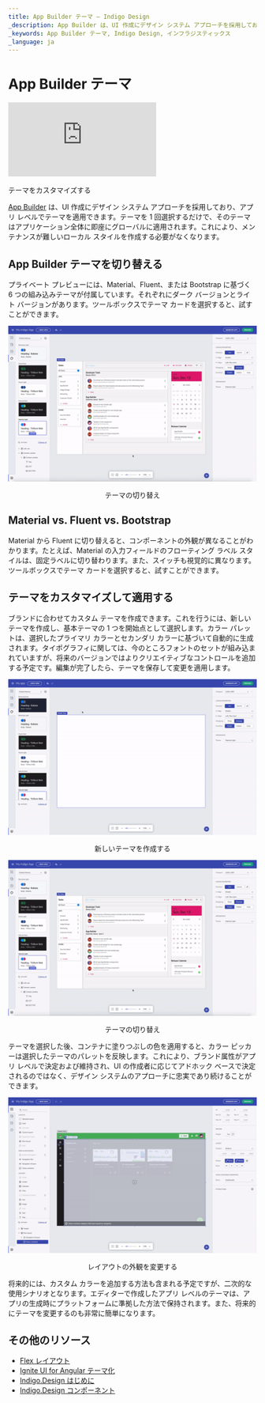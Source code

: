 ```yaml
---
title: App Builder テーマ – Indigo Design
_description: App Builder は、UI 作成にデザイン システム アプローチを採用しており、アプリ レベルでテーマを適用できます。これにより、メンテナンスが難しいローカル スタイルを作成する必要がなくなります。
_keywords: App Builder テーマ, Indigo Design, インフラジスティックス
_language: ja
---
```


# App Builder テーマ

<section class="video-container">
    <div>
        <div class="video-container__item">
            <iframe src="https://www.youtube.com/embed/tuTELBXDKYA" frameborder="0" allowfullscreen></iframe>
        </div>
        <p>テーマをカスタマイズする</p>
    </div>
</section>

[App Builder]({environment:infragisticsBaseUrl}/products/indigo-design/app-builder) は、UI 作成にデザイン システム アプローチを採用しており、アプリ レベルでテーマを適用できます。テーマを 1 回選択するだけで、そのテーマはアプリケーション全体に即座にグローバルに適用されます。これにより、メンテナンスが難しいローカル スタイルを作成する必要がなくなります。  

## App Builder テーマを切り替える

プライベート プレビューには、Material、Fluent、または Bootstrap に基づく 6 つの組み込みテーマが付属しています。それぞれにダーク バージョンとライト バージョンがあります。ツールボックスでテーマ カードを選択すると、試すことができます。 

<img class="responsive-img" src="../images/switching-between-themes-Indigo-Design-App-Builder.gif" />
<p style="text-align:center;">テーマの切り替え</p>

## Material vs. Fluent vs. Bootstrap 

Material から Fluent に切り替えると、コンポーネントの外観が異なることがわかります。たとえば、Material の入力フィールドのフローティング ラベル スタイルは、固定ラベルに切り替わります。また、スイッチも視覚的に異なります。ツールボックスでテーマ カードを選択すると、試すことができます。 

## テーマをカスタマイズして適用する 

ブランドに合わせてカスタム テーマを作成できます。これを行うには、新しいテーマを作成し、基本テーマの 1 つを開始点として選択します。カラー パレットは、選択したプライマリ カラーとセカンダリ カラーに基づいて自動的に生成されます。タイポグラフィに関しては、今のところフォントのセットが組み込まれていますが、将来のバージョンではよりクリエイティブなコントロールを追加する予定です。編集が完了したら、テーマを保存して変更を適用します。 

<img class="responsive-img" src="../images/create-theme-Indigo-Design-App-Builder.gif" />
<p style="text-align:center;">新しいテーマを作成する</p>

<img class="responsive-img" src="../images/switching-between-themes-Indigo-Design-App-Builder.gif" />
<p style="text-align:center;">テーマの切り替え</p>

テーマを選択した後、コンテナに塗りつぶしの色を適用すると、カラー ピッカーは選択したテーマのパレットを反映します。これにより、ブランド属性がアプリ レベルで決定および維持され、UI の作成者に応じてアドホック ベースで決定されるのではなく、デザイン システムのアプローチに忠実であり続けることができます。

<img class="responsive-img" src="../images/change-appearance-Indigo-Design-App-Builder.gif" />
<p style="text-align:center;">レイアウトの外観を変更する</p>

将来的には、カスタム カラーを追加する方法も含まれる予定ですが、二次的な使用シナリオとなります。エディターで作成したアプリ レベルのテーマは、アプリの生成時にプラットフォームに準拠した方法で保持されます。また、将来的にテーマを変更するのも非常に簡単になります。  

## その他のリソース

<div class="divider--half"></div>

* [Flex レイアウト](../flex-layouts/flex-layouts.md)
* [Ignite UI for Angular テーマ化]({environment:infragisticsBaseUrl}/products/ignite-ui-angular/angular/components/themes/index)
* [Indigo.Design はじめに](https://jp.infragistics.com/products/indigo-design/help/getting-started)
* [Indigo.Design コンポーネント](https://jp.infragistics.com/products/indigo-design/help/components/components-overview)


